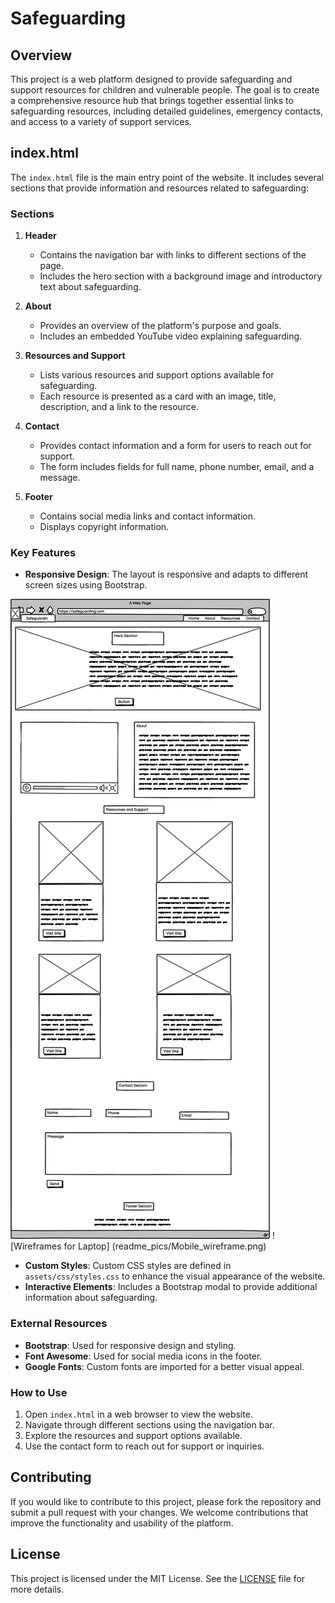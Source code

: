 # Safeguarding

## Overview

This project is a web platform designed to provide safeguarding and support resources for children and vulnerable people. The goal is to create a comprehensive resource hub that brings together essential links to safeguarding resources, including detailed guidelines, emergency contacts, and access to a variety of support services.



## index.html

The `index.html` file is the main entry point of the website. It includes several sections that provide information and resources related to safeguarding:

### Sections

1. **Header**
   - Contains the navigation bar with links to different sections of the page.
   - Includes the hero section with a background image and introductory text about safeguarding.

2. **About**
   - Provides an overview of the platform's purpose and goals.
   - Includes an embedded YouTube video explaining safeguarding.

3. **Resources and Support**
   - Lists various resources and support options available for safeguarding.
   - Each resource is presented as a card with an image, title, description, and a link to the resource.

4. **Contact**
   - Provides contact information and a form for users to reach out for support.
   - The form includes fields for full name, phone number, email, and a message.

5. **Footer**
   - Contains social media links and contact information.
   - Displays copyright information.

### Key Features

- **Responsive Design**: The layout is responsive and adapts to different screen sizes using Bootstrap.

![Wireframes for Laptop](readme_pics/PC_wireframe.png)
![Wireframes for Laptop] (readme_pics/Mobile_wireframe.png)

- **Custom Styles**: Custom CSS styles are defined in `assets/css/styles.css` to enhance the visual appearance of the website.
- **Interactive Elements**: Includes a Bootstrap modal to provide additional information about safeguarding.

### External Resources

- **Bootstrap**: Used for responsive design and styling.
- **Font Awesome**: Used for social media icons in the footer.
- **Google Fonts**: Custom fonts are imported for a better visual appeal.

### How to Use

1. Open `index.html` in a web browser to view the website.
2. Navigate through different sections using the navigation bar.
3. Explore the resources and support options available.
4. Use the contact form to reach out for support or inquiries.

## Contributing

If you would like to contribute to this project, please fork the repository and submit a pull request with your changes. We welcome contributions that improve the functionality and usability of the platform.

## License

This project is licensed under the MIT License. See the [LICENSE](LICENSE) file for more details.

[def]: readme_pics/Mobile_wireframe.png